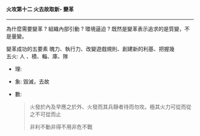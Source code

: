 #### 火攻第十二 火去故取新- 變革

***

為什麼需要變革 ? 組織內部引動 ? 環境逼迫 ? 既然是變革表示追求的是質變，不是量變。 

變革成功的五要素 魄力、執行力、改變遊戲規則、創建新的利基、把握幾<br>五火: 人 、積、輜、庫、隊<br>

- 理: 

- 象: 毀滅，去故 

- 數:

  > 火發於內及早應之於外、火發而其兵靜者待而勿攻。極其火力可從而從之不可從而止
  >
  > 非利不動非得不用非危不戰
